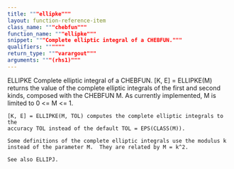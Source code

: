 ```yaml
---
title: """ellipke"""
layout: function-reference-item
class_name: """chebfun"""
function_name: """ellipke"""
snippet: """Complete elliptic integral of a CHEBFUN."""
qualifiers: """"""
return_type: """varargout"""
arguments: """(rhs1)"""
---
```


 ELLIPKE   Complete elliptic integral of a CHEBFUN.
    [K, E] = ELLIPKE(M) returns the value of the complete elliptic integrals of
    the first and second kinds, composed with the CHEBFUN M.  As currently
    implemented, M is limited to 0 <= M <= 1.
 
    [K, E] = ELLIPKE(M, TOL) computes the complete elliptic integrals to the
    accuracy TOL instead of the default TOL = EPS(CLASS(M)).
 
    Some definitions of the complete elliptic integrals use the modulus k
    instead of the parameter M.  They are related by M = k^2.
 
    See also ELLIPJ.
